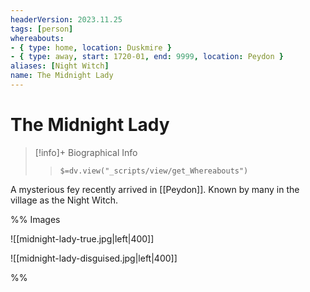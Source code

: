 ```yaml
---
headerVersion: 2023.11.25
tags: [person]
whereabouts: 
- { type: home, location: Duskmire }
- { type: away, start: 1720-01, end: 9999, location: Peydon }
aliases: [Night Witch]
name: The Midnight Lady
---
```

# The Midnight Lady
>[!info]+ Biographical Info  
>> `$=dv.view("_scripts/view/get_Whereabouts")`

A mysterious fey recently arrived in [[Peydon]]. Known by many in the village as the Night Witch.

%% Images

![[midnight-lady-true.jpg|left|400]]


![[midnight-lady-disguised.jpg|left|400]]

%%
